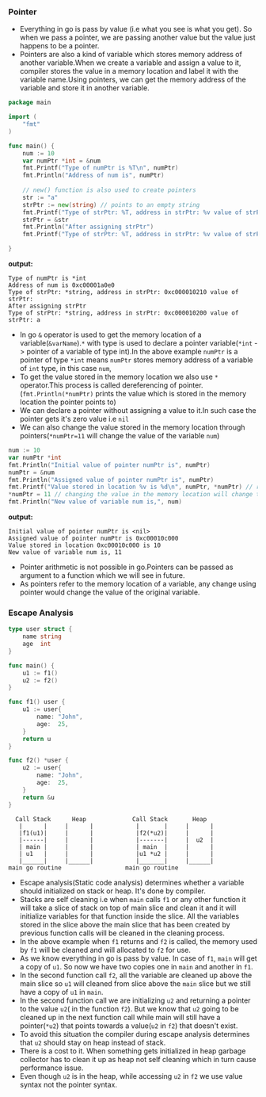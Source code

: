 ### Pointer
* Everything in go is pass by value (i.e what you see is what you get). So when we pass a pointer, we are passing another value but the value just happens
to be a pointer.
* Pointers are also a kind of variable which stores memory address of another variable.When we create a variable and assign a value to it, compiler stores the value in a memory location and label it with the variable name.Using pointers, we can get the memory address of the variable and store it in another variable.
```go
package main

import (
	"fmt"
)

func main() {
	num := 10
	var numPtr *int = &num
	fmt.Printf("Type of numPtr is %T\n", numPtr)
    fmt.Println("Address of num is", numPtr)
    
    // new() function is also used to create pointers
	str := "a"
	strPtr := new(string) // points to an empty string
	fmt.Printf("Type of strPtr: %T, address in strPtr: %v value of strPtr: %s\n", strPtr, strPtr, *strPtr)
	strPtr = &str
	fmt.Println("After assigning strPtr")
	fmt.Printf("Type of strPtr: %T, address in strPtr: %v value of strPtr: %s\n", strPtr, strPtr, *strPtr)

}
```
**output:**
```
Type of numPtr is *int
Address of num is 0xc00001a0e0
Type of strPtr: *string, address in strPtr: 0xc000010210 value of strPtr: 
After assigning strPtr
Type of strPtr: *string, address in strPtr: 0xc000010200 value of strPtr: a
```
* In go `&` operator is used to get the memory location of a variable(`&varName`).`*` with type is used to declare a pointer variable(`*int` -> pointer of a variable of type int).In the above example `numPtr` is a pointer of type `*int` means `numPtr` stores memory address of a variable of `int` type, in this case `num`,
* To get the value stored in the memory location we also use `*` operator.This process is called dereferencing of pointer.(`fmt.Println(*numPtr)` prints the value which is stored in the memory location the pointer points to)
* We can declare a pointer without assigning a value to it.In such case the pointer gets it's zero value i.e `nil` 
* We can also change the value stored in the memory location through pointers(`*numPtr=11` will change the value of the variable `num`)
```go
num := 10
var numPtr *int
fmt.Println("Initial value of pointer numPtr is", numPtr)
numPtr = &num
fmt.Println("Assigned value of pointer numPtr is", numPtr)
fmt.Printf("Value stored in location %v is %d\n", numPtr, *numPtr) // retrieves value from memory location
*numPtr = 11 // changing the value in the memory location will change the value of variable num
fmt.Println("New value of variable num is,", num)
```
**output:**
```
Initial value of pointer numPtr is <nil>
Assigned value of pointer numPtr is 0xc00010c000
Value stored in location 0xc00010c000 is 10
New value of variable num is, 11
```
* Pointer arithmetic is not possible in go.Pointers can be passed as argument to a function which we will see in future.
* As pointers refer to the memory location of a variable, any change using pointer would change the value of the original variable.

### Escape Analysis
```go
type user struct {
	name string
	age  int
}

func main() {
	u1 := f1()
	u2 := f2()
}

func f1() user {
	u1 := user{
		name: "John",
		age:  25,
	}
	return u
}

func f2() *user {
	u2 := user{
		name: "John",
		age:  25,
	}
	return &u
}
```

```
  Call Stack      Heap             Call Stack       Heap
   |      |     |      |            |       |     |      | 
   |f1(u1)|     |      |            |f2(*u2)|     |      |        
   |------|     |      |            |-------|     |  u2  |
   | main |     |      |            | main  |     |      |   
   | u1   |     |      |            |u1 *u2 |     |      |         
   |______|     |______|            |_______|     |______|
main go routine                  main go routine
```
* Escape analysis(Static code analysis) determines whether a variable should initialized on stack or heap. It's done by compiler. 
* Stacks are self cleaning i.e when `main` calls `f1` or any other function it will take a slice of stack on top of main slice and clean it and it will
initialize variables for that function inside the slice. All the variables stored in the slice above the main slice that has been created by previous function calls will be cleaned in the cleaning process.
* In the above example when `f1` returns and `f2` is called, the memory used by `f1` will be cleaned and will allocated to `f2` for use. 
* As we know everything in go is pass by value. In case of `f1`, `main` will get a copy of `u1`. So now we have two copies one in `main` and another in `f1`.
* In the second function call `f2`, all the variable are cleaned up above the main slice so `u1` will cleaned from slice above the `main` slice but we still have a copy of `u1` in `main`.
* In the second function call we are initializing `u2` and returning a pointer to the value `u2`( in the function `f2`). But we know that `u2` going to be cleaned up in the next function call while main will still have a pointer(`*u2`) that points towards a value(`u2` in `f2`) that doesn't exist.
* To avoid this situation the compiler during escape analysis determines that `u2` should stay on heap instead of stack.
* There is a cost to it. When something gets initialized in heap garbage collector has to clean it up as heap not self cleaning which in turn cause performance issue.
* Even though `u2` is in the heap, while accessing `u2` in `f2` we use value syntax not the pointer syntax.  
